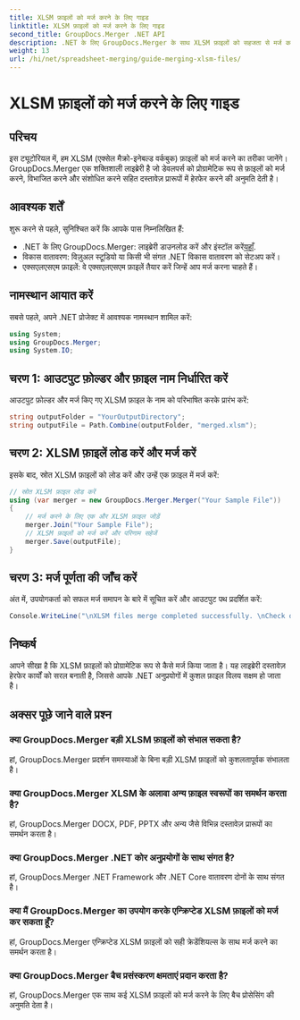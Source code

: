 ```yaml
---
title: XLSM फ़ाइलों को मर्ज करने के लिए गाइड
linktitle: XLSM फ़ाइलों को मर्ज करने के लिए गाइड
second_title: GroupDocs.Merger .NET API
description: .NET के लिए GroupDocs.Merger के साथ XLSM फ़ाइलों को सहजता से मर्ज करें। Excel कार्यपुस्तिकाओं को प्रोग्रामेटिक रूप से कुशलतापूर्वक संयोजित करें। अपनी दस्तावेज़ हेरफेर क्षमताओं को बढ़ाएँ।
weight: 13
url: /hi/net/spreadsheet-merging/guide-merging-xlsm-files/
---
```


# XLSM फ़ाइलों को मर्ज करने के लिए गाइड

## परिचय
इस ट्यूटोरियल में, हम XLSM (एक्सेल मैक्रो-इनेबल्ड वर्कबुक) फ़ाइलों को मर्ज करने का तरीका जानेंगे। GroupDocs.Merger एक शक्तिशाली लाइब्रेरी है जो डेवलपर्स को प्रोग्रामेटिक रूप से फ़ाइलों को मर्ज करने, विभाजित करने और संशोधित करने सहित दस्तावेज़ प्रारूपों में हेरफेर करने की अनुमति देती है।
## आवश्यक शर्तें
शुरू करने से पहले, सुनिश्चित करें कि आपके पास निम्नलिखित हैं:
-  .NET के लिए GroupDocs.Merger: लाइब्रेरी डाउनलोड करें और इंस्टॉल करें[यहाँ](https://releases.groupdocs.com/merger/net/).
- विकास वातावरण: विज़ुअल स्टूडियो या किसी भी संगत .NET विकास वातावरण को सेटअप करें।
- एक्सएलएसएम फ़ाइलें: वे एक्सएलएसएम फ़ाइलें तैयार करें जिन्हें आप मर्ज करना चाहते हैं।

## नामस्थान आयात करें
सबसे पहले, अपने .NET प्रोजेक्ट में आवश्यक नामस्थान शामिल करें:
```csharp
using System; 
using GroupDocs.Merger;
using System.IO;
```
## चरण 1: आउटपुट फ़ोल्डर और फ़ाइल नाम निर्धारित करें
आउटपुट फ़ोल्डर और मर्ज किए गए XLSM फ़ाइल के नाम को परिभाषित करके प्रारंभ करें:
```csharp
string outputFolder = "YourOutputDirectory";
string outputFile = Path.Combine(outputFolder, "merged.xlsm");
```
## चरण 2: XLSM फ़ाइलें लोड करें और मर्ज करें
इसके बाद, स्रोत XLSM फ़ाइलों को लोड करें और उन्हें एक फ़ाइल में मर्ज करें:
```csharp
// स्रोत XLSM फ़ाइल लोड करें
using (var merger = new GroupDocs.Merger.Merger("Your Sample File"))
{
    // मर्ज करने के लिए एक और XLSM फ़ाइल जोड़ें
    merger.Join("Your Sample File");
    // XLSM फ़ाइलों को मर्ज करें और परिणाम सहेजें
    merger.Save(outputFile);
}
```
## चरण 3: मर्ज पूर्णता की जाँच करें
अंत में, उपयोगकर्ता को सफल मर्ज समापन के बारे में सूचित करें और आउटपुट पथ प्रदर्शित करें:
```csharp
Console.WriteLine("\nXLSM files merge completed successfully. \nCheck output in {0}", outputFolder);
```

## निष्कर्ष
आपने सीखा है कि XLSM फ़ाइलों को प्रोग्रामेटिक रूप से कैसे मर्ज किया जाता है। यह लाइब्रेरी दस्तावेज़ हेरफेर कार्यों को सरल बनाती है, जिससे आपके .NET अनुप्रयोगों में कुशल फ़ाइल विलय सक्षम हो जाता है।

## अक्सर पूछे जाने वाले प्रश्न
### क्या GroupDocs.Merger बड़ी XLSM फ़ाइलों को संभाल सकता है?
हां, GroupDocs.Merger प्रदर्शन समस्याओं के बिना बड़ी XLSM फ़ाइलों को कुशलतापूर्वक संभालता है।
### क्या GroupDocs.Merger XLSM के अलावा अन्य फ़ाइल स्वरूपों का समर्थन करता है?
हां, GroupDocs.Merger DOCX, PDF, PPTX और अन्य जैसे विभिन्न दस्तावेज़ प्रारूपों का समर्थन करता है।
### क्या GroupDocs.Merger .NET कोर अनुप्रयोगों के साथ संगत है?
हां, GroupDocs.Merger .NET Framework और .NET Core वातावरण दोनों के साथ संगत है।
### क्या मैं GroupDocs.Merger का उपयोग करके एन्क्रिप्टेड XLSM फ़ाइलों को मर्ज कर सकता हूँ?
हां, GroupDocs.Merger एन्क्रिप्टेड XLSM फ़ाइलों को सही क्रेडेंशियल्स के साथ मर्ज करने का समर्थन करता है।
### क्या GroupDocs.Merger बैच प्रसंस्करण क्षमताएं प्रदान करता है?
हां, GroupDocs.Merger एक साथ कई XLSM फ़ाइलों को मर्ज करने के लिए बैच प्रोसेसिंग की अनुमति देता है।